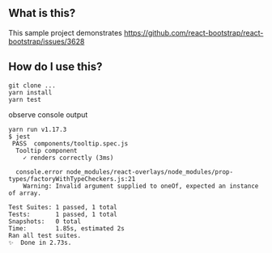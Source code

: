 ## What is this?

This sample project demonstrates https://github.com/react-bootstrap/react-bootstrap/issues/3628

## How do I use this?

```
git clone ...
yarn install
yarn test
```

observe console output

```
yarn run v1.17.3
$ jest
 PASS  components/tooltip.spec.js
  Tooltip component
    ✓ renders correctly (3ms)

  console.error node_modules/react-overlays/node_modules/prop-types/factoryWithTypeCheckers.js:21
    Warning: Invalid argument supplied to oneOf, expected an instance of array.

Test Suites: 1 passed, 1 total
Tests:       1 passed, 1 total
Snapshots:   0 total
Time:        1.85s, estimated 2s
Ran all test suites.
✨  Done in 2.73s.
```